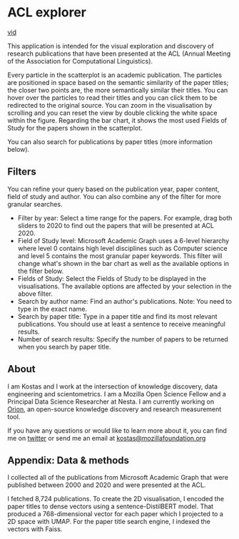 # ACL explorer #
[vid](https://youtu.be/WuBZu8KeMFw)

This application is intended for the visual exploration and discovery of research publications that have been presented at the ACL (Annual Meeting of the Association for Computational Linguistics).

Every particle in the scatterplot is an academic publication. The particles are positioned in space based on the semantic similarity of the paper titles; the closer two points are, the more semantically similar their titles. You can hover over the particles to read their titles and you can click them to be redirected to the original source. You can zoom in the visualisation by scrolling and you can reset the view by double clicking the white space within the figure. Regarding the bar chart, it shows the most used Fields of Study for the papers shown in the scatterplot.

You can also search for publications by paper titles (more information below).

## Filters ##

You can refine your query based on the publication year, paper content, field of study and author. You can also combine any of the filter for more granular searches.

- Filter by year: Select a time range for the papers. For example, drag both sliders to 2020 to find out the papers that will be presented at ACL 2020.
- Field of Study level: Microsoft Academic Graph uses a 6-level hierarchy where level 0 contains high level disciplines such as Computer science and level 5 contains the most granular paper keywords. This filter will change what's shown in the bar chart as well as the available options in the filter below.
- Fields of Study: Select the Fields of Study to be displayed in the visualisations. The available options are affected by your selection in the above filter.
- Search by author name: Find an author's publications. Note: You need to type in the exact name.
- Search by paper title: Type in a paper title and find its most relevant publications. You should use at least a sentence to receive meaningful results.
- Number of search results: Specify the number of papers to be returned when you search by paper title.

## About ##

I am Kostas and I work at the intersection of knowledge discovery, data engineering and scientometrics. I am a Mozilla Open Science Fellow and a Principal Data Science Researcher at Nesta. I am currently working on [Orion](https://www.orion-search.org/), an open-source knowledge discovery and research measurement tool.

If you have any questions or would like to learn more about it, you can find me on [twitter](https://twitter.com/kstathou) or send me an email at kostas@mozillafoundation.org

## Appendix: Data & methods ##

I collected all of the publications from Microsoft Academic Graph that were published between 2000 and 2020 and were presented at the ACL.

I fetched 8,724 publications. To create the 2D visualisation, I encoded the paper titles to dense vectors using a sentence-DistilBERT model. That produced a 768-dimensional vector for each paper which I projected to a 2D space with UMAP. For the paper title search engine, I indexed the vectors with Faiss.
